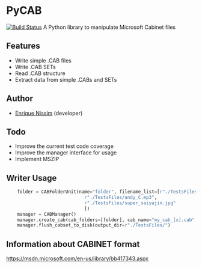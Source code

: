 # PyCAB
[![Build Status](https://travis-ci.org/n3k/PyCAB.svg)](https://travis-ci.org/n3k/PyCAB)
A Python library to manipulate Microsoft Cabinet files


## Features
* Write simple .CAB files
* Write .CAB SETs
* Read .CAB structure
* Extract data from simple .CABs and SETs

## Author
* [Enrique Nissim](https://twitter.com/kiqueNissim) (developer)


## Todo
* Improve the current test code coverage
* Improve the manager interface for usage
* Implement MSZIP

## Writer Usage

```python
    folder = CABFolderUnit(name="folder", filename_list=[r"./TestsFiles/pe101.jpg",
					 		 r"./TestsFiles/andy_C.mp3",
							 r"./TestsFiles/super_saiyajin.jpg"
							 ])
    manager = CABManager()
    manager.create_cab(cab_folders=[folder], cab_name="my_cab_[x].cab", cab_size=1474*1024*16)
    manager.flush_cabset_to_disk(output_dir=r"./TestsFiles/")
```


## Information about CABINET format
https://msdn.microsoft.com/en-us/library/bb417343.aspx

